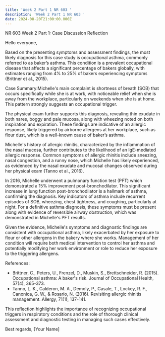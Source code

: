 ```yaml
---
title: 'Week 2 Part 1 NR 603 '
description: 'Week 2 Part 1 NR 603 '
date: 2024-08-20T21:00:00.000Z
---
```


NR 603 Week 2 Part 1: Case Discussion Reflection

Hello everyone,

Based on the presenting symptoms and assessment findings, the most likely diagnosis for this case study is occupational asthma, commonly referred to as baker’s asthma. This condition is a prevalent occupational disease that affects a significant percentage of bakers globally, with estimates ranging from 4% to 25% of bakers experiencing symptoms (Brittner et al., 2015).

Case Summary:Michelle's main complaint is shortness of breath (SOB) that occurs specifically while she is at work, with noticeable relief when she is away from the workplace, particularly on weekends when she is at home. This pattern strongly suggests an occupational trigger.

The physical exam further supports this diagnosis, revealing thin exudate in both nares, boggy and pale mucosa, along with wheezing noted on both inspiration and expiration. These findings are indicative of an allergic response, likely triggered by airborne allergens at her workplace, such as flour dust, which is a well-known cause of baker’s asthma.

Michelle's history of allergic rhinitis, characterized by the inflammation of the nasal mucosa, further contributes to the likelihood of an IgE-mediated allergic response. Common symptoms of allergic rhinitis include sneezing, nasal congestion, and a runny nose, which Michelle has likely experienced, as evidenced by the nasal exudate and mucosal changes observed during her physical exam (Tanno et al., 2016).

In 2016, Michelle underwent a pulmonary function test (PFT) which demonstrated a 15% improvement post-bronchodilator. This significant increase in lung function post-bronchodilator is a hallmark of asthma, confirming the diagnosis. Key indicators of asthma include recurrent episodes of SOB, wheezing, chest tightness, and coughing, particularly at night. For a definitive asthma diagnosis, these symptoms must be present along with evidence of reversible airway obstruction, which was demonstrated in Michelle's PFT results.

Given the evidence, Michelle's symptoms and diagnostic findings are consistent with occupational asthma, likely exacerbated by her exposure to flour or other allergens in the bakery where she works. Management of her condition will require both medical intervention to control her asthma and potentially modifying her work environment or role to reduce her exposure to the triggering allergens.

References:

* Brittner, C., Peters, U., Frenzel, D., Muskin, S., Brettschneider, R. (2015). Occupational asthma: A baker's risk. Journal of Occupational Health, 57(4), 365-373.
* Tanno, L. K., Calderon, M. A., Demoly, P., Casale, T., Lockey, R. F., Canonica, G. W., & Rosario, N. (2016). Revisiting allergic rhinitis management. Allergy, 71(1), 137-141.

This reflection highlights the importance of recognizing occupational triggers in respiratory conditions and the role of thorough clinical assessment and diagnostic testing in managing such cases effectively.

Best regards,
\[Your Name]
